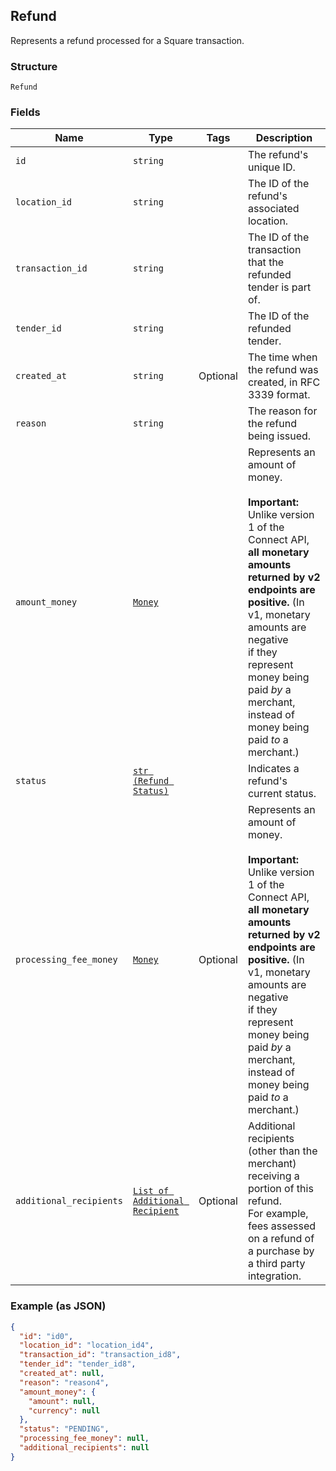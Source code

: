 ## Refund

Represents a refund processed for a Square transaction.

### Structure

`Refund`

### Fields

| Name | Type | Tags | Description |
|  --- | --- | --- | --- |
| `id` | `string` |  | The refund's unique ID. |
| `location_id` | `string` |  | The ID of the refund's associated location. |
| `transaction_id` | `string` |  | The ID of the transaction that the refunded tender is part of. |
| `tender_id` | `string` |  | The ID of the refunded tender. |
| `created_at` | `string` | Optional | The time when the refund was created, in RFC 3339 format. |
| `reason` | `string` |  | The reason for the refund being issued. |
| `amount_money` | [`Money`](/doc/models/money.md) |  | Represents an amount of money.<br><br>__Important:__ Unlike version 1 of the Connect API, __all monetary amounts<br>returned by v2 endpoints are positive.__ (In v1, monetary amounts are negative<br>if they represent money being paid _by_ a merchant, instead of money being<br>paid _to_ a merchant.) |
| `status` | [`str (Refund Status)`](/doc/models/refund-status.md) |  | Indicates a refund's current status. |
| `processing_fee_money` | [`Money`](/doc/models/money.md) | Optional | Represents an amount of money.<br><br>__Important:__ Unlike version 1 of the Connect API, __all monetary amounts<br>returned by v2 endpoints are positive.__ (In v1, monetary amounts are negative<br>if they represent money being paid _by_ a merchant, instead of money being<br>paid _to_ a merchant.) |
| `additional_recipients` | [`List of Additional Recipient`](/doc/models/additional-recipient.md) | Optional | Additional recipients (other than the merchant) receiving a portion of this refund.<br>For example, fees assessed on a refund of a purchase by a third party integration. |

### Example (as JSON)

```json
{
  "id": "id0",
  "location_id": "location_id4",
  "transaction_id": "transaction_id8",
  "tender_id": "tender_id8",
  "created_at": null,
  "reason": "reason4",
  "amount_money": {
    "amount": null,
    "currency": null
  },
  "status": "PENDING",
  "processing_fee_money": null,
  "additional_recipients": null
}
```

